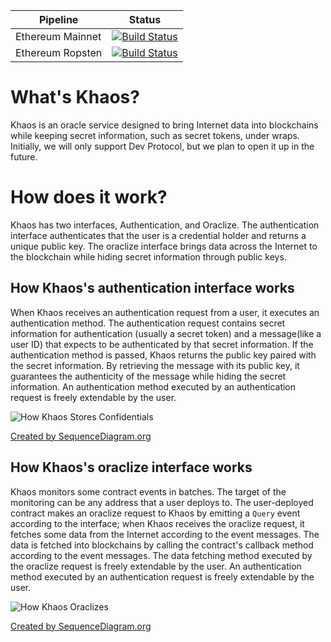 | Pipeline         | Status                                                                                                                                                                                                  |
| ---------------- | ------------------------------------------------------------------------------------------------------------------------------------------------------------------------------------------------------- |
| Ethereum Mainnet | [![Build Status](https://dev.azure.com/dev-protocol/Khaos/_apis/build/status/khaos-eth-mainnet?branchName=main)](https://dev.azure.com/dev-protocol/Khaos/_build/latest?definitionId=7&branchName=main) |
| Ethereum Ropsten | [![Build Status](https://dev.azure.com/dev-protocol/Khaos/_apis/build/status/khaos-eth-ropsten?branchName=main)](https://dev.azure.com/dev-protocol/Khaos/_build/latest?definitionId=6&branchName=main) |

# What's Khaos?

Khaos is an oracle service designed to bring Internet data into blockchains while keeping secret information, such as secret tokens, under wraps. Initially, we will only support Dev Protocol, but we plan to open it up in the future.

# How does it work?

Khaos has two interfaces, Authentication, and Oraclize. The authentication interface authenticates that the user is a credential holder and returns a unique public key. The oraclize interface brings data across the Internet to the blockchain while hiding secret information through public keys.

## How Khaos's authentication interface works

When Khaos receives an authentication request from a user, it executes an authentication method. The authentication request contains secret information for authentication (usually a secret token) and a message(like a user ID) that expects to be authenticated by that secret information. If the authentication method is passed, Khaos returns the public key paired with the secret information. By retrieving the message with its public key, it guarantees the authenticity of the message while hiding the secret information. An authentication method executed by an authentication request is freely extendable by the user.

![How Khaos Stores Confidentials](https://svgshare.com/i/K7T.svg)

[Created by SequenceDiagram.org](https://sequencediagram.org/index.html#initialData=C4S2BsFMAIAkHsDu0DSALAhvAztAysPAE6S4DC8AdgGYgAmkloG42AUGwCICCADr9ABiRKsEZ0AtAD5APBuAYffRZceSEQBuqgFwAlSAEcArqWC4MB4GkagAxhlBU2leGOjwNRaPMU58q95u5zNEpoAFtIC3g6XAAjAE9oA2xVCUgADzFKBjpoNi9MHxV1FKkASSZVSgidfSNsYDZysSIq4Gl8pV9iohrsXipkx2cYN1VPBQLlPy0CYhhrKloGJhAWPInOovdpHn4hEQqsmuADFtxeDBASHN4DGPAQa2gAa0g4oA)

## How Khaos's oraclize interface works

Khaos monitors some contract events in batches. The target of the monitoring can be any address that a user deploys to. The user-deployed contract makes an oraclize request to Khaos by emitting a `Query` event according to the interface; when Khaos receives the oraclize request, it fetches some data from the Internet according to the event messages. The data is fetched into blockchains by calling the contract's callback method according to the event messages. The data fetching method executed by the oraclize request is freely extendable by the user. An authentication method executed by an authentication request is freely extendable by the user.

![How Khaos Oraclizes](https://svgshare.com/i/K8n.svg)

[Created by SequenceDiagram.org](https://sequencediagram.org/index.html#initialData=C4S2BsFMAIAkHsDu0DSALAhvAztA8gE4YDG4IAXpNgFDUAiAggA5PQBiB8AdsJFwCYBaAHwBhbsCLFg2AFwAlSAEcArlRnR+GYBmgAzSMGJpqAI3gAPaPABukAtHE8pM2QFEAtmFnQABgEU1AgBPX2hIOx5qcHh4VgBZbjB4Bwi+GWpAHg3AGH30LFwAZXs7AhEnSRJXNkNjaGALanKXbBEcvJxoIoIShUMVAi5ceuo+fizczA6ukpEASR57LkNe1XVqed4Bw1aJ-M7i+17sJm5sSHH2woPSsQlm2VEMcHBTEgBrRrvKluFGFnZOAsBL1gP1BvoamhIPxNNoMNQgA)
